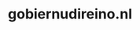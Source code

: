 ---
layout: post
title:  "gobiernudireino.nl"
internal_url:  "/dutchgov/gobiernudireino.nl.html"
subdomains_count: 5
all_subdomains_count: 7
urls_count: 4
ssl_rank: 100
http_rank: 70
url_link: /data/gobiernudireino.nl/urls.txt
all_subdomains_link: /data/gobiernudireino.nl/all_subdomains.txt
subdomains_link: /data/gobiernudireino.nl/subdomains.txt
categories: dutchgov
---